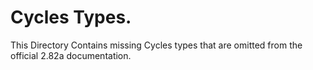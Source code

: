# Cycles Types.

This Directory Contains missing Cycles types that are omitted from the official 2.82a documentation.